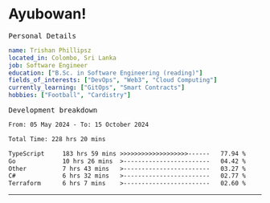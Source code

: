 # Ayubowan!

<samp>Personal Details</samp>

```yaml
name: Trishan Phillipsz
located_in: Colombo, Sri Lanka
job: Software Engineer
education: ["B.Sc. in Software Engineering (reading)"]
fields_of_interests: ["DevOps", "Web3", "Cloud Computing"]
currently_learning: ["GitOps", "Smart Contracts"]
hobbies: ["Football", "Cardistry"]
```

<samp>Development breakdown</samp>

<!--START_SECTION:waka-->

```txt
From: 05 May 2024 - To: 15 October 2024

Total Time: 228 hrs 20 mins

TypeScript     183 hrs 59 mins >>>>>>>>>>>>>>>>>>>------   77.94 %
Go             10 hrs 26 mins  >------------------------   04.42 %
Other          7 hrs 43 mins   >------------------------   03.27 %
C#             6 hrs 32 mins   >------------------------   02.77 %
Terraform      6 hrs 7 mins    >------------------------   02.60 %
```

<!--END_SECTION:waka-->

---
